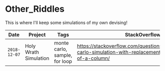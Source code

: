# Other_Riddles
This is where I'll keep some simulations of my own devising!

| Date | Project | Tags | StackOverflow | Video |
| --- | --- | --- | --- | --- |
| `2018-12-07` | Holy Wrath Simulation | monte carlo, sample, for loop | https://stackoverflow.com/questions/53679497/monte-carlo-simulation-with-replacement-based-on-sum-of-a-column/ | NA |
